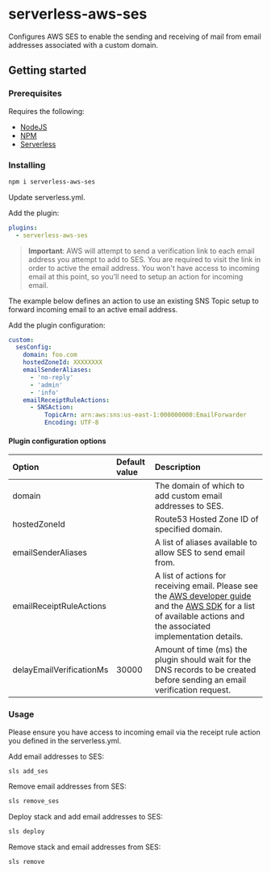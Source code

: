 # serverless-aws-ses

Configures AWS SES to enable the sending and receiving of mail from email addresses associated with a custom domain.

## Getting started

### Prerequisites

Requires the following:

- [NodeJS](https://nodejs.org/en/download/)
- [NPM](https://www.npmjs.com/get-npm?utm_source=house&utm_medium=homepage&utm_campaign=free%20orgs&utm_term=Install%20npm)
- [Serverless](https://serverless.com/framework/docs/providers/aws/guide/installation/)

### Installing

```bash
npm i serverless-aws-ses
```

Update serverless.yml.

Add the plugin:

```yml
plugins:
  - serverless-aws-ses
```

> **Important**: AWS will attempt to send a verification link to each email address you attempt to add to SES. You are required to visit the link in order to active the email address. You won't have access to incoming email at this point, so you'll need to setup an action for incoming email.

The example below defines an action to use an existing SNS Topic setup to forward incoming email to an active email address.

Add the plugin configuration:

```yml
custom:
  sesConfig:
    domain: foo.com
    hostedZoneId: XXXXXXXX
    emailSenderAliases:
      - 'no-reply'
      - 'admin'
      - 'info'
    emailReceiptRuleActions:
      - SNSAction:
          TopicArn: arn:aws:sns:us-east-1:000000000:EmailForwarder
          Encoding: UTF-8
```

#### Plugin configuration options

| Option                   | Default value | Description   |
| :----------------------- | :------------ | :------------ |
| domain                   |               | The domain of which to add custom email addresses to SES. |
| hostedZoneId             |               | Route53 Hosted Zone ID of specified domain. |
| emailSenderAliases       |               | A list of aliases available to allow SES to send email from. |
| emailReceiptRuleActions  |               | A list of actions for receiving email. Please see the [AWS developer guide](https://docs.aws.amazon.com/ses/latest/DeveloperGuide/receiving-email-action.html) and the [AWS SDK](https://docs.aws.amazon.com/AWSJavaScriptSDK/latest/AWS/SES.html#createReceiptRule-property) for a list of available actions and the associated implementation details. |
| delayEmailVerificationMs | 30000    | Amount of time (ms) the plugin should wait for the DNS records to be created before sending an email verification request. |

### Usage

Please ensure you have access to incoming email via the receipt rule action you defined in the serverless.yml.

Add email addresses to SES:

```bash
sls add_ses
```

Remove email addresses from SES:

```bash
sls remove_ses
```

Deploy stack and add email addresses to SES:

```bash
sls deploy
```

Remove stack and email addresses from SES:

```bash
sls remove
```

